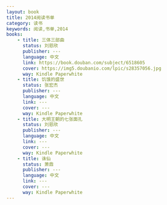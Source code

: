 ```yaml
---
layout: book
title: 2014阅读书单
category: 读书
keywords: 阅读,书单,2014
books:
    - title: 三体三部曲
      status: 刘慈欣
      publisher: ---
      language: 中文
      link: https://book.douban.com/subject/6518605
      cover: https://img5.doubanio.com/lpic/s28357056.jpg
      way: Kindle Paperwhite
    - title: 饥饿的盛世 
      status: 张宏杰 
      publisher: ---
      language: 中文
      link: ---
      cover: ---
      way: Kindle Paperwhite
    - title: 大明王朝的七张面孔 
      status: 刘慈欣
      publisher: ---
      language: 中文
      link: ---
      cover: ---
      way: Kindle Paperwhite
    - title: 诛仙 
      status: 萧鼎 
      publisher: ---
      language: 中文
      link: ---
      cover: ---
      way: Kindle Paperwhite
---
```

